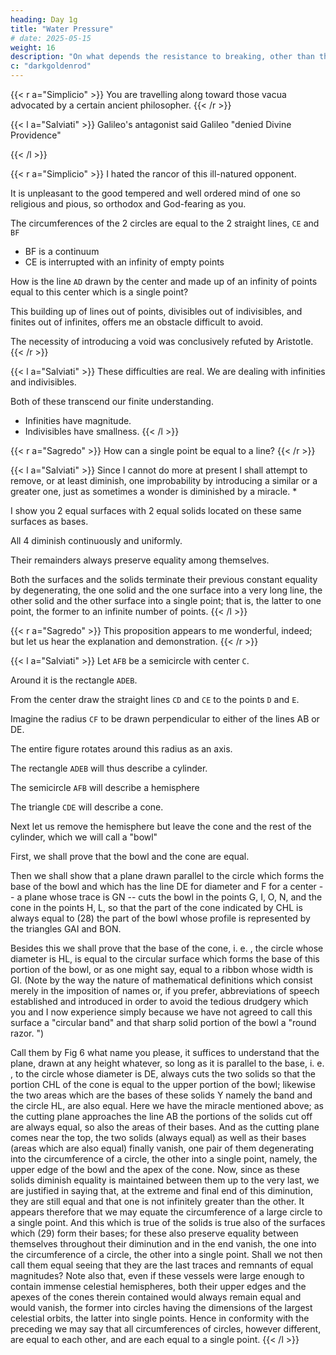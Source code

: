```yaml
---
heading: Day 1g
title: "Water Pressure"
# date: 2025-05-15
weight: 16
description: "On what depends the resistance to breaking, other than that of void?"
c: "darkgoldenrod"
---
```




{{< r a="Simplicio" >}}
You are travelling along toward those vacua advocated by a certain ancient philosopher. 
{{< /r >}}


{{< l a="Salviati" >}}
Galileo's antagonist said Galileo "denied Divine Providence"
 <!-- an inapt remark made on a similar occasion by a certain antagonist of our Academician.  (26) -->
{{< /l >}}


{{< r a="Simplicio" >}}
I hated the rancor of this ill-natured opponent.

 <!-- further references to these affairs I omit, not only as a matter of good form, but also because I know how  -->

It is unpleasant to the good tempered and well ordered mind of one so religious and pious, so orthodox and God-fearing as you. 

The circumferences of the 2 circles are equal to the 2 straight lines, `CE` and `BF`
- BF is a continuum
- CE is interrupted with an infinity of empty points

How is the line `AD` drawn by the center and made up of an infinity of points equal to this center which is a single point?

This building up of lines out of points, divisibles out of indivisibles, and finites out of infinites, offers me an obstacle difficult to avoid.

The necessity of introducing a void was conclusively refuted by Aristotle.
{{< /r >}}



{{< l a="Salviati" >}}
These difficulties are real. We are dealing with infinities and indivisibles.

Both of these transcend our finite understanding.
- Infinities have magnitude.
- Indivisibles have smallness.
{{< /l >}}


{{< r a="Sagredo" >}}
How can a single point be equal to a line?
{{< /r >}}




{{< l a="Salviati" >}}
Since I cannot do more at present I shall attempt to remove, or at least diminish, one improbability by introducing a similar or a greater one, just as sometimes a wonder is diminished by a miracle. *

I show you 2 equal surfaces with 2 equal solids located on these same surfaces as bases.

All 4 diminish continuously and uniformly.

Their remainders always preserve equality among themselves. 

Both the surfaces and the solids terminate their previous constant equality by degenerating, the one solid and the one surface into a very long line, the other solid and the other surface into a single point; that is, the latter to one point, the former to an infinite number of points.
{{< /l >}}


{{< r a="Sagredo" >}}
This proposition appears to me wonderful, indeed; but let us hear the explanation and demonstration. 
{{< /r >}}



{{< l a="Salviati" >}}
Let `AFB` be a semicircle with center `C`.

Around it is the rectangle `ADEB`.

From the center draw the straight lines `CD` and `CE` to the points `D` and `E`.

Imagine the radius `CF` to be drawn perpendicular to either of the lines AB or DE.

The entire figure rotates around this radius as an axis.

The rectangle `ADEB` will thus describe a cylinder.

The semicircle `AFB` will describe a hemisphere

The triangle `CDE` will describe a cone.

Next let us remove the hemisphere but leave the cone and the rest of the cylinder, which we will call a "bowl"

First, we shall prove that the bowl and the cone are equal.

Then we shall show that a plane drawn parallel to the circle which forms the base of the bowl and which has the line DE for diameter and F for a center -- a plane whose trace is GN -- cuts the bowl in the points G, I, O, N, and the cone in the points H, L, so that the part of the cone indicated by CHL is always equal to (28) the part of the bowl whose profile is represented by the triangles GAI and BON.  

Besides this we shall prove that the base of the cone, i.  e. , the circle whose diameter is HL, is equal to the circular surface which forms the base of this portion of the bowl, or as one might say, equal to a ribbon whose width is GI.  (Note by the way the nature of mathematical definitions which consist merely in the imposition of names or, if you prefer, abbreviations of speech established and introduced in order to avoid the tedious drudgery which you and I now experience simply because we have not agreed to call this surface a "circular band" and that sharp solid portion of the bowl a "round razor. ") 

Call them by Fig 6 what name you please, it suffices to understand that the plane, drawn at any height whatever, so long as it is parallel to the base, i.  e. , to the circle whose diameter is DE, always cuts the two solids so that the portion CHL of the cone is equal to the upper portion of the bowl; likewise the two areas which are the bases of these solids Y namely the band and the circle HL, are also equal.  Here we have the miracle mentioned above; as the cutting plane approaches the line AB the portions of the solids cut off are always equal, so also the areas of their bases.  And as the cutting plane comes near the top, the two solids (always equal) as well as their bases (areas which are also equal) finally vanish, one pair of them degenerating into the circumference of a circle, the other into a single point, namely, the upper edge of the bowl and the apex of the cone.  Now, since as these solids diminish equality is maintained between them up to the very last, we are justified in saying that, at the extreme and final end of this diminution, they are still equal and that one is not infinitely greater than the other.  It appears therefore that we may equate the circumference of a large circle to a single point.  And this which is true of the solids is true also of the surfaces which (29) form their bases; for these also preserve equality between themselves throughout their diminution and in the end vanish, the one into the circumference of a circle, the other into a single point.  Shall we not then call them equal seeing that they are the last traces and remnants of equal magnitudes? Note also that, even if these vessels were large enough to contain immense celestial hemispheres, both their upper edges and the apexes of the cones therein contained would always remain equal and would vanish, the former into circles having the dimensions of the largest celestial orbits, the latter into single points.  Hence in conformity with the preceding we may say that all circumferences of circles, however different, are equal to each other, and are each equal to a single point. 
{{< /l >}}



